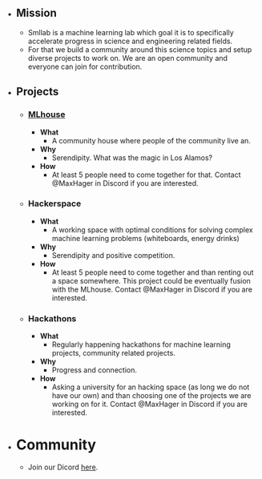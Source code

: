 - ## Mission
    - Smllab is a machine learning lab which goal it is to specifically accelerate progress in science and engineering related fields. 
    - For that we build a community around this science topics and setup diverse projects to work on. We are an open community and everyone can join for contribution.

- ## Projects 
    - ### [MLhouse](https://www.intelligencehouse.org/)
        - **What**
            - A community house where people of the community live an. 
        - **Why**
            - Serendipity. What was the magic in Los Alamos?
        - **How**
            - At least 5 people need to come together for that. Contact @MaxHager in Discord if you are interested.

    - ### Hackerspace
        - **What**
            - A working space with optimal conditions for solving complex machine learning problems (whiteboards, energy drinks) 
        - **Why**
            - Serendipity and positive competition.
        - **How**
            - At least 5 people need to come together and than renting out a space somewhere. This project could be eventually fusion with the MLhouse. Contact @MaxHager in Discord if you are interested.
    - ### Hackathons 
        - **What**
            - Regularly happening hackathons for machine learning projects, community related projects.
        - **Why**
            - Progress and connection.
        - **How** 
            - Asking a university for an hacking space (as long we do not have our own) and than choosing one of the projects we are working on for it. Contact @MaxHager in Discord if you are interested.

    
- # Community
    - Join our Dicord [here](https://discord.gg/8RC2DUPBur).